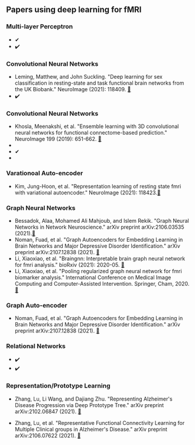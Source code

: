 ## Papers using deep learning for fMRI

###  **Multi-layer Perceptron**
- ✔
- ✔️

### **Convolutional Neural Networks**
- Leming, Matthew, and John Suckling. "Deep learning for sex classification in resting-state and task functional brain networks from the UK Biobank." NeuroImage (2021): 118409. [🔗](https://www.sciencedirect.com/science/article/pii/S1053811921006844)
- ✔️ 

### **Convolutional Neural Networks**
- Khosla, Meenakshi, et al. "Ensemble learning with 3D convolutional neural networks for functional connectome-based prediction." NeuroImage 199 (2019): 651-662. [🔗](https://www.sciencedirect.com/science/article/pii/S1053811919304963?casa_token=PrOOdnEMTwIAAAAA:5V3tnJF7OBsjHovzi0I33_ne7KcJKez2gwj4pNQnQughLK1p00Ec7bmcAk-CjArcHmXyWhqLp7k)
- 
- ✔
- 


### **Varationoal Auto-encoder**
- Kim, Jung-Hoon, et al. "Representation learning of resting state fmri with variational autoencoder." NeuroImage (2021): 118423.[🔗](https://www.sciencedirect.com/science/article/pii/S1053811921006984?dgcid=raven_sd_aip_email)

### **Graph Neural Networks**
- Bessadok, Alaa, Mohamed Ali Mahjoub, and Islem Rekik. "Graph Neural Networks in Network Neuroscience." arXiv preprint arXiv:2106.03535 (2021).[🔗](https://arxiv.org/pdf/2106.03535.pdf)
- Noman, Fuad, et al. "Graph Autoencoders for Embedding Learning in Brain Networks and Major Depressive Disorder Identification." arXiv preprint arXiv:2107.12838 (2021). [🔗](https://arxiv.org/abs/2107.12838)
- Li, Xiaoxiao, et al. "Braingnn: Interpretable brain graph neural network for fmri analysis." bioRxiv (2021): 2020-05. [🔗](https://www.biorxiv.org/content/10.1101/2020.05.16.100057v4.abstract)
- Li, Xiaoxiao, et al. "Pooling regularized graph neural network for fmri biomarker analysis." International Conference on Medical Image Computing and Computer-Assisted Intervention. Springer, Cham, 2020. [🔗](https://www.ncbi.nlm.nih.gov/pmc/articles/PMC7544244/)

### **Graph Auto-encoder**
- Noman, Fuad, et al. "Graph Autoencoders for Embedding Learning in Brain Networks and Major Depressive Disorder Identification." arXiv preprint arXiv:2107.12838 (2021). [🔗](https://arxiv.org/abs/2107.12838)


### **Relational Networks**
- ✔️
- ✔️

### **Representation/Prototype Learning**
- Zhang, Lu, Li Wang, and Dajiang Zhu. "Representing Alzheimer's Disease Progression via Deep Prototype Tree." arXiv preprint arXiv:2102.06847 (2021). [🔗](https://arxiv.org/abs/2102.06847)

- Zhang, Lu, et al. "Representative Functional Connectivity Learning for Multiple Clinical groups in Alzheimer's Disease." arXiv preprint arXiv:2106.07622 (2021). [🔗](https://arxiv.org/abs/2106.07622)


